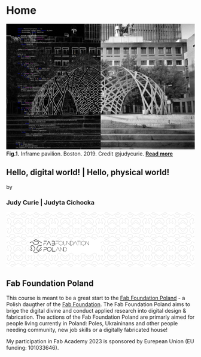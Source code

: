 # Home

![](./images/week01/main.jpg)
**Fig.1.** Inframe pavilion. Boston. 2019. Credit @judycurie. [**Read more**](https://judytacichocka.wixsite.com/inframe)

## **Hello, digital world!** | Hello, physical world! 
by
### **Judy Curie** | Judyta Cichocka




![](./images/ffp-background.jpg)
## Fab Foundation Poland
This course is meant to be a great start to the [Fab Foundation Poland]( https://fabfoundation.pl) - a Polish daugther of the [Fab Foundation]((https://fabfoundation.org/)). The Fab Foundation Poland aims to brige the digital divine and conduct applied research into digital design & fabrication. The actions of the Fab Foundation Poland are primarly aimed for people living currently in Poland: Poles, Ukraininans and other people needing community, new job skills or a digitally fabricated house! 

My participation in Fab Academy 2023 is sponsored by Eurepean Union (EU funding: 101033646).




